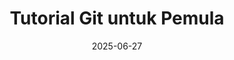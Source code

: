 ---
title: "Tutorial Git untuk Pemula"
date: 2025-06-27
thumbnail: "/img/thumbnail/codeigniter.png"
platform: "Multi"
articles: 5
level: "Pemula"
description: "Pelajari dasar-dasar version control dengan Git untuk pemula."
layout: single-tutorial
---